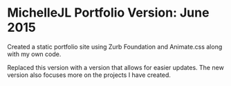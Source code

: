 # MichelleJL Portfolio Version: June 2015

Created a static portfolio site using Zurb Foundation and Animate.css along with my own code. 

Replaced this version with a version that allows for easier updates. The new version also focuses more on  the projects I have created. 